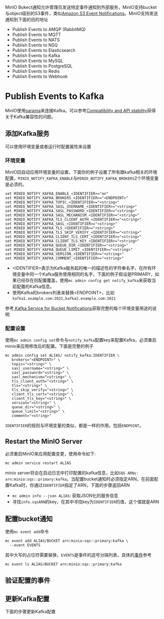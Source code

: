 MinIO Bukect通知允许管理员发送特定事件通知到外部服务，MinIO支持bucket与object级别的S3事件，类似[Amazon S3 Event Notifications](https://docs.aws.amazon.com/AmazonS3/latest/userguide/NotificationHowTo.html)。MinIO支持发送通知到下面的目的地址
- Publish Events to AMQP (RabbitMQ)
- Publish Events to MQTT
- Publish Events to NATS
- Publish Events to NSQ
- Publish Events to Elasticsearch
- Publish Events to Kafka
- Publish Events to MySQL
- Publish Events to PostgreSQL
- Publish Events to Redis
- Publish Events to Webhook
# Publish Events to Kafka
MinIO使用[sarama](https://github.com/Shopify/sarama)来连接Kafka。可以参考[Compatibility and API stability](https://github.com/Shopify/sarama/#compatibility-and-api-stability)获得关于Kafka兼容性的问题。
## 添加Kafka服务
可以使用环境变量或者运行时配置属性来设置
### 环境变量
MinIO回自动应用环境变量的设置，下面你的例子设置了所有跟kafka相关的环境配置，`MINIO_NOTIFY_KAFKA_ENABLE`与`MINIO_NOTIFY_KAFKA_BROKERS`2个环境变量是必须的。
```shell
set MINIO_NOTIFY_KAFKA_ENABLE_<IDENTIFIER>="on"
set MINIO_NOTIFY_KAFKA_BROKERS_<IDENTIFIER>="<ENDPOINT>"
set MINIO_NOTIFY_KAFKA_TOPIC_<IDENTIFIER>="<string>"
set MINIO_NOTIFY_KAFKA_SASL_USERNAME_<IDENTIFIER>="<string>"
set MINIO_NOTIFY_KAFKA_SASL_PASSWORD_<IDENTIFIER>="<string>"
set MINIO_NOTIFY_KAFKA_SASL_MECHANISM_<IDENTIFIER>="<string>"
set MINIO_NOTIFY_KAFKA_TLS_CLIENT_AUTH_<IDENTIFIER>="<string>"
set MINIO_NOTIFY_KAFKA_SASL_<IDENTIFIER>="<string>"
set MINIO_NOTIFY_KAFKA_TLS_<IDENTIFIER>="<string>"
set MINIO_NOTIFY_KAFKA_TLS_SKIP_VERIFY_<IDENTIFIER>="<string>"
set MINIO_NOTIFY_KAFKA_CLIENT_TLS_CERT_<IDENTIFIER>="<string>"
set MINIO_NOTIFY_KAFKA_CLIENT_TLS_KEY_<IDENTIFIER>="<string>"
set MINIO_NOTIFY_KAFKA_QUEUE_DIR_<IDENTIFIER>="<string>"
set MINIO_NOTIFY_KAFKA_QUEUE_LIMIT_<IDENTIFIER>="<string>"
set MINIO_NOTIFY_KAFKA_VERSION_<IDENTIFIER>="<string>"
set MINIO_NOTIFY_KAFKA_COMMENT_<IDENTIFIER>="<string>"
```
- \<IDENTIFIER>表示为Kafka服务起的唯一的描述性的字符串名字，在所有环境变量中同一个Kafka服务使用相同的名字，下面的例子假设是PRIMARY，如果已经存在则配置覆盖，使用`mc admin config get notify_kafka`来获取当前配置的Kafka信息。
- 使用Kafka的brokers列表来替换\<ENDPOINT>，比如`kafka1.example.com:2021,kafka2.example.com:2021`

参考[ Kafka Service for Bucket Notifications](https://min.io/docs/minio/linux/reference/minio-server/settings/notifications/kafka.html#minio-server-envvar-bucket-notification-kafka)获取完整的每个环境变量用途的说明

### 配置设置
使用`mc admin config set`命令与`notify_kafka`配置key来配置Kafka，必须重启minio来应用修改后的配置。下面是完整的例子
```shell
mc admin config set ALIAS/ notify_kafka:IDENTIFIER \
   brokers="<ENDPOINT>" \
   topic="<string>" \
   sasl_username="<string>" \
   sasl_password="<string>" \
   sasl_mechanism="<string>" \
   tls_client_auth="<string>" \
   tls="<string>" \
   tls_skip_verify="<string>" \
   client_tls_cert="<string>" \
   client_tls_key="<string>" \
   version="<string>" \
   queue_dir="<string>" \
   queue_limit="<string>" \
   comment="<string>"
```
`IDENTIFIER`的规则与环境变量的类似，都是一样的作用，包括`ENDPOINT`。

## Restart the MinIO Server
必须重启MinIO来应用配置变更，使用命令如下:
```shell
mc admin service restart ALIAS
```
minio server将会在启动日志中打印配置的kafka信息，比如`SQS ARNs: arn:minio:sqs::primary:kafka`。当配置bucket通知时必须指定ARN。在前面配置Kafka时，你通过`IDENTIFIER`指定了ARN，下面的步骤返回ARN
- `mc admin info --json ALIAS`: 获取JSON化的服务信息
- 寻找`info.sqsARN`的key，在其中寻找key为`IDENTIFIER`的值，这个值就是ARN
## 配置bucket通知
使用`mc event add`命令
```shell
mc event add ALIAS/BUCKET arn:minio:sqs::primary:kafka \
  --event EVENTS
```
其中大写的占位符需要替换，`EVENTS`是事件的逗号分隔列表，具体的[事件](https://min.io/docs/minio/linux/reference/minio-mc/mc-event-add.html#mc-event-supported-events)参考
```shell
mc event ls ALIAS/BUCKET arn:minio:sqs::primary:kafka
```
## 验证配置的事件

## 更新Kafka配置
下面的步骤更新Kafka配置